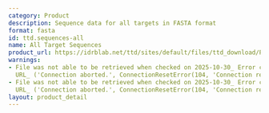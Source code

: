 ```yaml
---
category: Product
description: Sequence data for all targets in FASTA format
format: fasta
id: ttd.sequences-all
name: All Target Sequences
product_url: https://idrblab.net/ttd/sites/default/files/ttd_download/P2-06-All_target_seq.txt
warnings:
- File was not able to be retrieved when checked on 2025-10-30_ Error connecting to
  URL_ ('Connection aborted.', ConnectionResetError(104, 'Connection reset by peer'))
- File was not able to be retrieved when checked on 2025-10-30_ Error connecting to
  URL_ ('Connection aborted.', ConnectionResetError(104, 'Connection reset by peer'))
layout: product_detail
---
```

